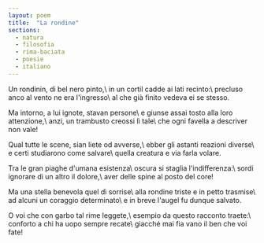 ```yaml
---
layout: poem
title:  "La rondine"
sections:
  - natura
  - filosofia
  - rima-baciata
  - poesie
  - italiano
---
```


Un rondinin, di bel nero pinto,\\
in un cortil cadde ai lati recinto:\\
precluso anco al vento ne era l'ingresso\\
al che già finito vedeva ei se stesso.

Ma intorno, a lui ignote, stavan persone\\
e giunse assai tosto alla loro attenzione,\\
anzi, un trambusto creossi lì tale\\
che ogni favella a descriver non vale!

Qual tutte le scene, sian liete od avverse,\\
ebber gli astanti reazioni diverse\\
e certi studiarono come salvare\\
quella creatura e via farla volare.

Tra le gran piaghe d'umana esistenza\\
oscura si staglia l'indifferenza:\\
sordi ignorare di un altro il dolore,\\
aver delle spine al posto del core!

Ma una stella benevola quel dì sorrise\\
alla rondine triste e in petto trasmise\\
ad alcuni un coraggio determinato\\
e in breve l'augel fu dunque salvato.

O voi che con garbo tal rime leggete,\\
esempio da questo racconto traete:\\
conforto a chi ha uopo sempre recate\\
giacché mai fia vano il ben che voi fate!
